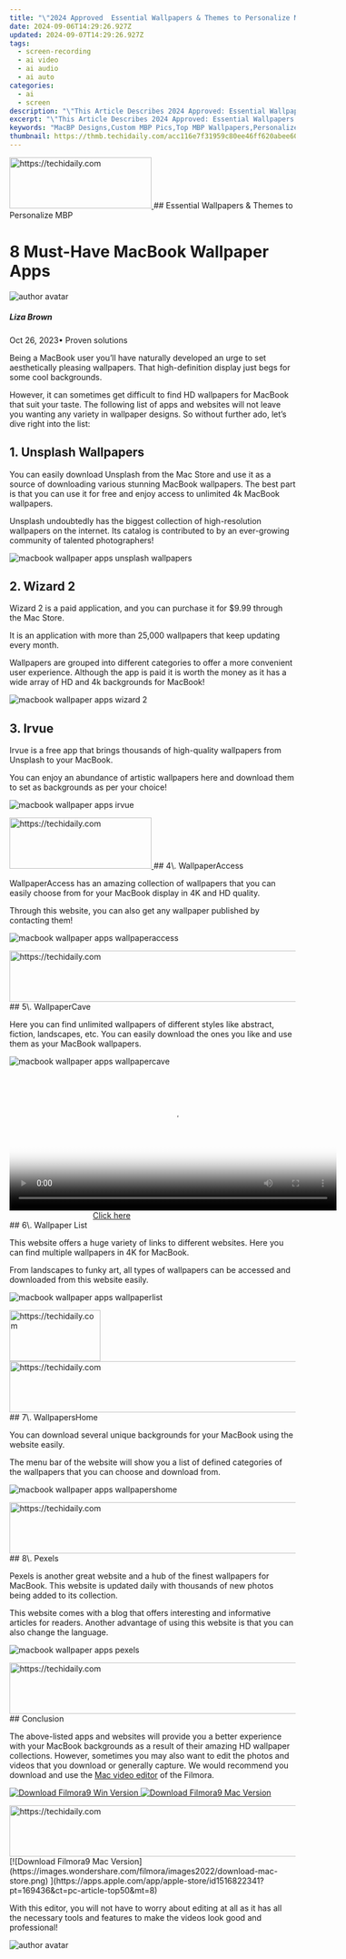 ```yaml
---
title: "\"2024 Approved  Essential Wallpapers & Themes to Personalize MBP\""
date: 2024-09-06T14:29:26.927Z
updated: 2024-09-07T14:29:26.927Z
tags: 
  - screen-recording
  - ai video
  - ai audio
  - ai auto
categories: 
  - ai
  - screen
description: "\"This Article Describes 2024 Approved: Essential Wallpapers & Themes to Personalize MBP\""
excerpt: "\"This Article Describes 2024 Approved: Essential Wallpapers & Themes to Personalize MBP\""
keywords: "MacBP Designs,Custom MBP Pics,Top MBP Wallpapers,Personalize MacView,Ideal MBP Themes,Best MacWallpapers,Unique MBP Decor"
thumbnail: https://thmb.techidaily.com/acc116e7f31959c80ee46ff620abee605b240216ab77712435cda97b5c53cabd.jpg
---
```


<!-- affiliate ads begin -->
<a href="https://review-au.sjv.io/c/5597632/2098705/14409" target="_top" id="2098705">
  <img src="//a.impactradius-go.com/display-ad/14409-2098705" border="0" alt="https://techidaily.com" width="250" height="90"/>
</a>
<img height="0" width="0" src="https://review-au.sjv.io/i/5597632/2098705/14409" style="position:absolute;visibility:hidden;" border="0" />
<!-- affiliate ads end -->
## Essential Wallpapers & Themes to Personalize MBP

# 8 Must-Have MacBook Wallpaper Apps

![author avatar](https://lh5.googleusercontent.com/-AIMmjowaFs4/AAAAAAAAAAI/AAAAAAAAABc/Y5UmwDaI7HU/s250-c-k/photo.jpg)

##### Liza Brown

 Oct 26, 2023• Proven solutions

Being a MacBook user you’ll have naturally developed an urge to set aesthetically pleasing wallpapers. That high-definition display just begs for some cool backgrounds.

However, it can sometimes get difficult to find HD wallpapers for MacBook that suit your taste. The following list of apps and websites will not leave you wanting any variety in wallpaper designs. So without further ado, let’s dive right into the list:

## 1\. Unsplash Wallpapers

You can easily download Unsplash from the Mac Store and use it as a source of downloading various stunning MacBook wallpapers. The best part is that you can use it for free and enjoy access to unlimited 4k MacBook wallpapers.

Unsplash undoubtedly has the biggest collection of high-resolution wallpapers on the internet. Its catalog is contributed to by an ever-growing community of talented photographers!

![macbook wallpaper apps unsplash wallpapers](https://images.wondershare.com/filmora/article-images/macbook-wallpaper-apps-unsplash-wallpapers.jpg)

## 2\. Wizard 2

Wizard 2 is a paid application, and you can purchase it for $9.99 through the Mac Store.

It is an application with more than 25,000 wallpapers that keep updating every month.

Wallpapers are grouped into different categories to offer a more convenient user experience. Although the app is paid it is worth the money as it has a wide array of HD and 4k backgrounds for MacBook!

![macbook wallpaper apps wizard 2](https://images.wondershare.com/filmora/article-images/macbook-wallpaper-apps-wizard-2.jpg)

## 3\. Irvue

Irvue is a free app that brings thousands of high-quality wallpapers from Unsplash to your MacBook.

You can enjoy an abundance of artistic wallpapers here and download them to set as backgrounds as per your choice!

![macbook wallpaper apps irvue](https://images.wondershare.com/filmora/article-images/macbook-wallpaper-apps-irvue.png)

<!-- affiliate ads begin -->
<a href="https://bluettius.sjv.io/c/5597632/2139120/17108" target="_top" id="2139120">
  <img src="//a.impactradius-go.com/display-ad/17108-2139120" border="0" alt="https://techidaily.com" width="250" height="90"/>
</a>
<img height="0" width="0" src="https://bluettius.sjv.io/i/5597632/2139120/17108" style="position:absolute;visibility:hidden;" border="0" />
<!-- affiliate ads end -->
## 4\. WallpaperAccess

WallpaperAccess has an amazing collection of wallpapers that you can easily choose from for your MacBook display in 4K and HD quality.

Through this website, you can also get any wallpaper published by contacting them!

![macbook wallpaper apps wallpaperaccess](https://images.wondershare.com/filmora/article-images/macbook-wallpaper-apps-wallpaperaccess.jpg)

<!-- affiliate ads begin -->
<a href="https://ursime.pxf.io/c/5597632/2136536/16384" target="_top" id="2136536">
  <img src="//a.impactradius-go.com/display-ad/16384-2136536" border="0" alt="https://techidaily.com" width="728" height="90"/>
</a>
<img height="0" width="0" src="https://ursime.pxf.io/i/5597632/2136536/16384" style="position:absolute;visibility:hidden;" border="0" />
<!-- affiliate ads end -->
## 5\. WallpaperCave

Here you can find unlimited wallpapers of different styles like abstract, fiction, landscapes, etc. You can easily download the ones you like and use them as your MacBook wallpapers.

![macbook wallpaper apps wallpapercave](https://images.wondershare.com/filmora/article-images/macbook-wallpaper-apps-wallpapercave.jpg)

<!-- affiliate ads begin -->
<span id="1983539">
					<video width="576" height="240" style="cursor:pointer"
           poster="//a.impactradius-go.com/display-clicktoplayimage/1983539.png"
           onclick="if(!this.playClicked){this.play();this.setAttribute('controls',true);this.playClicked=true;}">
	   <source src="//a.impactradius-go.com/display-ad/22993-1983539">
	   <img src="//a.impactradius-go.com/display-clicktoplayimage/1983539.png" style="border: none; height: 100%; width: 100%; object-fit: contain">
	</video>
	<div style="width:360px;text-align:center"><a href="javascript:window.open(decodeURIComponent('https%3A%2F%2Fhomestyler.sjv.io%2Fc%2F5597632%2F1983539%2F22993'), '_blank');void(0);">Click here</a></div>
</span>
<img height="0" width="0" src="https://imp.pxf.io/i/5597632/1983539/22993" style="position:absolute;visibility:hidden;" border="0" />
<!-- affiliate ads end -->
## 6\. Wallpaper List

This website offers a huge variety of links to different websites. Here you can find multiple wallpapers in 4K for MacBook.

From landscapes to funky art, all types of wallpapers can be accessed and downloaded from this website easily.

![macbook wallpaper apps wallpaperlist](https://images.wondershare.com/filmora/article-images/macbook-wallpaper-apps-wallpaperlist.jpg)

<!-- affiliate ads begin -->
<a href="https://aligracehair.sjv.io/c/5597632/2135396/19272" target="_top" id="2135396">
  <img src="//a.impactradius-go.com/display-ad/19272-2135396" border="0" alt="https://techidaily.com" width="160" height="90"/>
</a>
<img height="0" width="0" src="https://aligracehair.sjv.io/i/5597632/2135396/19272" style="position:absolute;visibility:hidden;" border="0" />
<!-- affiliate ads end -->
<!-- affiliate ads begin -->
<a href="https://appsumo.8odi.net/c/5597632/2118304/7443" target="_top" id="2118304">
  <img src="//a.impactradius-go.com/display-ad/7443-2118304" border="0" alt="https://techidaily.com" width="600" height="90"/>
</a>
<img height="0" width="0" src="https://appsumo.8odi.net/i/5597632/2118304/7443" style="position:absolute;visibility:hidden;" border="0" />
<!-- affiliate ads end -->
## 7\. WallpapersHome

You can download several unique backgrounds for your MacBook using the website easily.

The menu bar of the website will show you a list of defined categories of the wallpapers that you can choose and download from.

![macbook wallpaper apps wallpapershome](https://images.wondershare.com/filmora/article-images/macbook-wallpaper-apps-wallpapershome.jpg)

<!-- affiliate ads begin -->
<a href="https://ephamedtechinc.pxf.io/c/5597632/2137225/26400" target="_top" id="2137225">
  <img src="//a.impactradius-go.com/display-ad/26400-2137225" border="0" alt="https://techidaily.com" width="728" height="90"/>
</a>
<img height="0" width="0" src="https://ephamedtechinc.pxf.io/i/5597632/2137225/26400" style="position:absolute;visibility:hidden;" border="0" />
<!-- affiliate ads end -->
## 8\. Pexels

Pexels is another great website and a hub of the finest wallpapers for MacBook. This website is updated daily with thousands of new photos being added to its collection.

This website comes with a blog that offers interesting and informative articles for readers. Another advantage of using this website is that you can also change the language.

![macbook wallpaper apps pexels](https://images.wondershare.com/filmora/article-images/macbook-wallpaper-apps-pexels.jpg)

<!-- affiliate ads begin -->
<a href="https://ephamedtechinc.pxf.io/c/5597632/2137207/26400" target="_top" id="2137207">
  <img src="//a.impactradius-go.com/display-ad/26400-2137207" border="0" alt="https://techidaily.com" width="728" height="90"/>
</a>
<img height="0" width="0" src="https://ephamedtechinc.pxf.io/i/5597632/2137207/26400" style="position:absolute;visibility:hidden;" border="0" />
<!-- affiliate ads end -->
## Conclusion

The above-listed apps and websites will provide you a better experience with your MacBook backgrounds as a result of their amazing HD wallpaper collections. However, sometimes you may also want to edit the photos and videos that you download or generally capture. We would recommend you download and use the [Mac video editor](https://tools.techidaily.com/wondershare/filmora/download/) of the Filmora.

[![Download Filmora9 Win Version](https://images.wondershare.com/filmora/guide/download-btn-win.jpg) ](https://tools.techidaily.com/wondershare/filmora/download/) [![Download Filmora9 Mac Version](https://images.wondershare.com/filmora/guide/download-btn-mac.jpg) ](https://tools.techidaily.com/wondershare/filmora/download/)

<!-- affiliate ads begin -->
<a href="https://appsumo.8odi.net/c/5597632/2130875/7443" target="_top" id="2130875">
  <img src="//a.impactradius-go.com/display-ad/7443-2130875" border="0" alt="https://techidaily.com" width="728" height="90"/>
</a>
<img height="0" width="0" src="https://appsumo.8odi.net/i/5597632/2130875/7443" style="position:absolute;visibility:hidden;" border="0" />
<!-- affiliate ads end -->
[![Download Filmora9 Mac Version](https://images.wondershare.com/filmora/images2022/download-mac-store.png) ](https://apps.apple.com/app/apple-store/id1516822341?pt=169436&ct=pc-article-top50&mt=8)

With this editor, you will not have to worry about editing at all as it has all the necessary tools and features to make the videos look good and professional!

![author avatar](https://lh5.googleusercontent.com/-AIMmjowaFs4/AAAAAAAAAAI/AAAAAAAAABc/Y5UmwDaI7HU/s250-c-k/photo.jpg)

<!-- affiliate ads begin -->
<span id="2135471">
					<video width="864" height="1536" style="cursor:pointer"
           poster="//a.impactradius-go.com/display-clicktoplayimage/2135471.png"
           onclick="if(!this.playClicked){this.play();this.setAttribute('controls',true);this.playClicked=true;}">
	   <source src="//a.impactradius-go.com/display-ad/18498-2135471">
	   <img src="//a.impactradius-go.com/display-clicktoplayimage/2135471.png" style="border: none; height: 100%; width: 100%; object-fit: contain">
	</video>
	<div style="width:540px;text-align:center"><a href="javascript:window.open(decodeURIComponent('https%3A%2F%2Funicoeye.pxf.io%2Fc%2F5597632%2F2135471%2F18498'), '_blank');void(0);">Click here</a></div>
</span>
<img height="0" width="0" src="https://imp.pxf.io/i/5597632/2135471/18498" style="position:absolute;visibility:hidden;" border="0" />
<!-- affiliate ads end -->
Liza Brown

Liza Brown is a writer and a lover of all things video.

Follow @Liza Brown


<ins class="adsbygoogle"
     style="display:block"
     data-ad-format="autorelaxed"
     data-ad-client="ca-pub-7571918770474297"
     data-ad-slot="1223367746"></ins>



<ins class="adsbygoogle"
     style="display:block"
     data-ad-client="ca-pub-7571918770474297"
     data-ad-slot="8358498916"
     data-ad-format="auto"
     data-full-width-responsive="true"></ins>






<span class="atpl-alsoreadstyle">Also read:</span>
<div><ul>
<li><a href="https://fox-glue.techidaily.com/new-2024-approved-audacitys-annotated-guide-for-amplifying-transitions/"><u>[New] 2024 Approved Audacity's Annotated Guide for Amplifying Transitions</u></a></li>
<li><a href="https://fox-glue.techidaily.com/new-2024-approved-exploring-new-horizons-a-guide-to-top-6-nft-innovators/"><u>[New] 2024 Approved Exploring New Horizons A Guide to Top 6 NFT Innovators</u></a></li>
<li><a href="https://screen-video-capture.techidaily.com/new-2024-approved-premier-ios-platform-for-psp-emulation-1-5/"><u>[New] 2024 Approved Premier iOS Platform for PSP Emulation #1-5</u></a></li>
<li><a href="https://fox-glue.techidaily.com/new-2024-approved-top-30-voice-modification-solutions-vtubers-guidebook/"><u>[New] 2024 Approved Top 30 Voice Modification Solutions VTubers Guidebook</u></a></li>
<li><a href="https://fox-glue.techidaily.com/new-2024-approved-your-guide-to-the-top-8-tablets-for-next-level-photo-enhancements/"><u>[New] 2024 Approved Your Guide to the Top 8 Tablets for Next-Level Photo Enhancements</u></a></li>
<li><a href="https://youtube-lab.techidaily.com/024-approved-your-ultimate-guide-to-streaming-google-meet-on-youtube/"><u>[New] 2024 Approved Your Ultimate Guide to Streaming Google Meet on YouTube</u></a></li>
<li><a href="https://fox-glue.techidaily.com/new-action-reel-extravaganza-7-premium-4k-cameras/"><u>[New] Action Reel Extravaganza 7 Premium 4K Cameras</u></a></li>
<li><a href="https://fox-glue.techidaily.com/new-essential-tactics-in-creating-convincing-testimonial-content/"><u>[New] Essential Tactics in Creating Convincing Testimonial Content</u></a></li>
<li><a href="https://instagram-clips.techidaily.com/new-how-to-farewell-your-instagram-presence-permanently-for-2024/"><u>[New] How to Farewell Your Instagram Presence Permanently for 2024</u></a></li>
<li><a href="https://facebook-video-content.techidaily.com/new-in-2024-break-free-the-chuckles-ranking-20-hilarious-fb-detention-scenes/"><u>[New] In 2024, Break Free the Chuckles Ranking 20 Hilarious FB Detention Scenes</u></a></li>
<li><a href="https://fox-glue.techidaily.com/new-in-2024-gopro-tips-shooting-underwater-video-with-gopro/"><u>[New] In 2024, GoPro Tips Shooting Underwater Video with GoPro</u></a></li>
<li><a href="https://fox-glue.techidaily.com/new-in-2024-romantic-recitals-perfect-love-songs-for-your-proposal-moment/"><u>[New] In 2024, Romantic Recitals Perfect Love Songs for Your Proposal Moment</u></a></li>
<li><a href="https://fox-glue.techidaily.com/new-in-2024-the-complete-guide-to-selecting-best-free-srt-translators-online/"><u>[New] In 2024, The Complete Guide to Selecting Best FREE SRT Translators Online</u></a></li>
<li><a href="https://fox-boxes.techidaily.com/new-in-2024-the-ultimate-compendium-ios-gif-apps-reviewed/"><u>[New] In 2024, The Ultimate Compendium IOS GIF Apps Reviewed</u></a></li>
<li><a href="https://fox-glue.techidaily.com/new-lg-360-camera-update-revolutionary-tech-and-features-reviewed-for-2024/"><u>[New] LG 360 Camera Update Revolutionary Tech and Features Reviewed for 2024</u></a></li>
<li><a href="https://fox-glue.techidaily.com/new-masterful-iphone-images-through-strategic-leading-lines-for-2024/"><u>[New] Masterful iPhone Images Through Strategic Leading Lines for 2024</u></a></li>
<li><a href="https://fox-glue.techidaily.com/new-mastering-acoustic-transitions-in-audacity-pro-suite-for-2024/"><u>[New] Mastering Acoustic Transitions in Audacity Pro Suite for 2024</u></a></li>
<li><a href="https://fox-glue.techidaily.com/updated-2024-approved-exploring-androids-lightroom-app-an-in-depth-analysis/"><u>[Updated] 2024 Approved Exploring Android's Lightroom App An In-Depth Analysis</u></a></li>
<li><a href="https://fox-glue.techidaily.com/updated-2024-approved-sj6-ultimate-face-off-with-xiaomis-yi-4k-genius/"><u>[Updated] 2024 Approved SJ6 Ultimate Face-Off with Xiaomi's Yi 4K Genius</u></a></li>
<li><a href="https://fox-glue.techidaily.com/updated-bring-the-chuckles-home-creating-memes-on-demand-for-2024/"><u>[Updated] Bring the Chuckles Home Creating Memes on Demand for 2024</u></a></li>
<li><a href="https://fox-glue.techidaily.com/updated-capturing-the-beat-top-cameras-for-future-music-videography-4k/"><u>[Updated] Capturing the Beat Top Cameras for Future Music Videography (4K)</u></a></li>
<li><a href="https://fox-glue.techidaily.com/updated-concoct-laughter-in-image-format-giphy-style/"><u>[Updated] Concoct Laughter in Image Format, Giphy Style</u></a></li>
<li><a href="https://fox-glue.techidaily.com/updated-dynamic-duo-of-collage-and-creativity-light-up-your-world/"><u>[Updated] Dynamic Duo of Collage & Creativity Light Up Your World</u></a></li>
<li><a href="https://fox-glue.techidaily.com/updated-excellence-on-screen-the-years-best-camcorders-reviewed-for-2024/"><u>[Updated] Excellence on Screen The Year's Best Camcorders Reviewed for 2024</u></a></li>
<li><a href="https://facebook-video-footage.techidaily.com/updated-explore-the-10-most-inspiring-youtube-makeup-vloggers-ever-for-2024/"><u>[Updated] Explore the 10 Most Inspiring YouTube Makeup Vloggers Ever for 2024</u></a></li>
<li><a href="https://fox-glue.techidaily.com/updated-in-2024-essential-tips-for-choosing-fpv-drone-blades/"><u>[Updated] In 2024, Essential Tips for Choosing FPV Drone Blades</u></a></li>
<li><a href="https://fox-glue.techidaily.com/updated-in-2024-picture-perfect-with-soundtracked-clips/"><u>[Updated] In 2024, Picture Perfect with Soundtracked Clips</u></a></li>
<li><a href="https://fox-glue.techidaily.com/updated-in-2024-podcast-sharing-instagram-stories-and-posts-tutorial/"><u>[Updated] In 2024, Podcast Sharing Instagram Stories & Posts Tutorial</u></a></li>
<li><a href="https://fox-glue.techidaily.com/updated-in-2024-transformative-tips-to-take-your-lunapic-skills-up/"><u>[Updated] In 2024, Transformative Tips to Take Your LunaPic Skills Up</u></a></li>
<li><a href="https://fox-glue.techidaily.com/updated-in-2024-troubleshooting-missing-video-display-on-sony-a6400/"><u>[Updated] In 2024, Troubleshooting Missing Video Display on Sony A6400</u></a></li>
<li><a href="https://fox-glue.techidaily.com/updated-inside-the-studio-magix-vpx-leading-media-production-for-2024/"><u>[Updated] Inside the Studio Magix VPX Leading Media Production for 2024</u></a></li>
<li><a href="https://fox-glue.techidaily.com/updated-journey-through-the-metaverse-6-illustrative-examples/"><u>[Updated] Journey Through the Metaverse 6 Illustrative Examples</u></a></li>
<li><a href="https://fox-glue.techidaily.com/updated-top-10-lifelike-photo-editing-apps-on-ios-devices/"><u>[Updated] Top 10 Lifelike Photo Editing Apps on iOS Devices</u></a></li>
<li><a href="https://fox-glue.techidaily.com/updated-top-5-android-clippers-essential-image-editing-apps/"><u>[Updated] Top 5 Android Clippers Essential Image Editing Apps</u></a></li>
<li><a href="https://facebook-videos.techidaily.com/updated-unseen-reader-fb-moments-watcher-for-2024/"><u>[Updated] Unseen Reader FB Moments Watcher for 2024</u></a></li>
<li><a href="https://fox-glue.techidaily.com/updated-unseen-video-on-sony-a6400-whats-going-wrong-for-2024/"><u>[Updated] Unseen Video on Sony A6400 What's Going Wrong for 2024</u></a></li>
<li><a href="https://extra-lessons.techidaily.com/2024-approved-advanced-anonymization-techniques-to-blur-faces/"><u>2024 Approved Advanced Anonymization Techniques to Blur Faces</u></a></li>
<li><a href="https://some-approaches.techidaily.com/2024-approved-the-drone-editors-playbook-a-comprehensive-guide/"><u>2024 Approved The Drone Editor's Playbook A Comprehensive Guide</u></a></li>
<li><a href="https://iphone-unlock.techidaily.com/3-ways-to-unlock-apple-iphone-7-without-passcode-or-face-id-drfone-by-drfone-ios/"><u>3 Ways to Unlock Apple iPhone 7 without Passcode or Face ID | Dr.fone</u></a></li>
<li><a href="https://win-amazing.techidaily.com/450-video-cards-direct-download-and-updating-instructions/"><u>450 Video Cards – Direct Download & Updating Instructions</u></a></li>
<li><a href="https://extra-resources.techidaily.com/craft-comical-caricatures-using-giphys-kit/"><u>Craft Comical Caricatures Using Giphy's Kit</u></a></li>
<li><a href="https://win-answers.techidaily.com/crash-free-gaming-resolving-remnant-from-the-ashes-stability-issues/"><u>Crash-Free Gaming: Resolving 'Remnant: From the Ashes' Stability Issues</u></a></li>
<li><a href="https://fox-access.techidaily.com/cutting-edge-display-selections-10-mac-list-for-2024/"><u>Cutting-Edge Display Selections #10 Mac List for 2024</u></a></li>
<li><a href="https://win-howtos.techidaily.com/expert-advice-for-overcoming-a-halted-vpn-hamachi-service-error/"><u>Expert Advice for Overcoming a Halted VPN Hamachi Service Error</u></a></li>
<li><a href="https://fake-location.techidaily.com/full-guide-to-fix-itoolab-anygo-not-working-on-apple-iphone-11-drfone-by-drfone-virtual-ios/"><u>Full Guide to Fix iToolab AnyGO Not Working On Apple iPhone 11 | Dr.fone</u></a></li>
<li><a href="https://fox-glue.techidaily.com/in-2024-androids-top-gaming-app-kinemaster-unveiled/"><u>In 2024, Android's Top Gaming App KineMaster Unveiled</u></a></li>
<li><a href="https://extra-hints.techidaily.com/in-2024-audio-visual-choreography-for-viral-content/"><u>In 2024, Audio-Visual Choreography for Viral Content</u></a></li>
<li><a href="https://fox-access.techidaily.com/in-2024-choosing-your-stream-mvp-analyzing-xsplit-and-obs-features/"><u>In 2024, Choosing Your Stream MVP Analyzing XSplit and OBS Features</u></a></li>
<li><a href="https://on-screen-recording.techidaily.com/in-2024-creative-filmmaking-on-a-budget-using-smartphones-as-webcams/"><u>In 2024, Creative Filmmaking on a Budget Using Smartphones as Webcams</u></a></li>
<li><a href="https://fox-glue.techidaily.com/in-2024-curating-background-beats-for-impactful-trailers/"><u>In 2024, Curating Background Beats for Impactful Trailers</u></a></li>
<li><a href="https://instagram-video-files.techidaily.com/in-2024-enhance-your-story-game-applying-fun-sticker-themes/"><u>In 2024, Enhance Your Story Game Applying Fun Sticker Themes</u></a></li>
<li><a href="https://youtube-help.techidaily.com/1717050508076-in-2024-how-to-stream-to-youtube-facebook-twitch-and-over-30-platforms/"><u>In 2024, How to Stream to YouTube, Facebook, Twitch and Over 30 Platforms?</u></a></li>
<li><a href="https://fox-glue.techidaily.com/in-2024-master-essential-zoom-techniques-for-iphone-users/"><u>In 2024, Master Essential Zoom Techniques for iPhone Users</u></a></li>
<li><a href="https://fox-glue.techidaily.com/in-2024-sony-bdp-s3700-review/"><u>In 2024, Sony BDP- S3700 Review</u></a></li>
<li><a href="https://android-unlock.techidaily.com/in-2024-tips-and-tricks-for-setting-up-your-vivo-s17t-phone-pattern-lock-by-drfone-android/"><u>In 2024, Tips and Tricks for Setting Up your Vivo S17t Phone Pattern Lock</u></a></li>
<li><a href="https://phone-solutions.techidaily.com/in-2024-will-ispoofer-update-on-itel-p40-drfone-by-drfone-virtual-android/"><u>In 2024, Will iSpoofer update On Itel P40 | Dr.fone</u></a></li>
<li><a href="https://extra-hints.techidaily.com/mastering-metaverse-designs-your-quick-start-for-avatars/"><u>Mastering Metaverse Designs Your Quick-Start for Avatars</u></a></li>
<li><a href="https://extra-tips.techidaily.com/mastering-the-art-of-google-podcast-upload/"><u>Mastering the Art of Google Podcast Upload</u></a></li>
<li><a href="https://fox-glue.techidaily.com/maximizing-velocity-in-real-time-periscope-livestreams/"><u>Maximizing Velocity in Real-Time Periscope Livestreams</u></a></li>
<li><a href="https://extra-information.techidaily.com/navigate-the-metaverse-with-these-7-key-technologies/"><u>Navigate the Metaverse with These 7 Key Technologies</u></a></li>
<li><a href="https://fox-glue.techidaily.com/premium-line-up-top-5-slow-motion-models-for-2024/"><u>Premium Line-Up Top 5 Slow Motion Models for 2024</u></a></li>
<li><a href="https://fox-glue.techidaily.com/preventing-shake-in-photographic-imagery-for-2024/"><u>Preventing Shake in Photographic Imagery for 2024</u></a></li>
<li><a href="https://fox-glue.techidaily.com/sculpting-success-in-visual-communications-for-2024/"><u>Sculpting Success in Visual Communications for 2024</u></a></li>
<li><a href="https://extra-lessons.techidaily.com/your-big-day-easily-timed-top-mobile-apps-for-weddings/"><u>Your Big Day, Easily Timed Top Mobile Apps for Weddings</u></a></li>
</ul></div>
